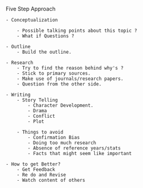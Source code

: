 
Five Step Approach

	- Conceptualization
	
		- Possible talking points about this topic ?
		- What if Questions ?
			
	- Outline
		- Build the outline.
		
	- Research
		- Try to find the reason behind why's ?
		- Stick to primary sources.
		- Make use of journals/research papers.
		- Question from the other side.
		
	- Writing
		- Story Telling
			- Character Development.
			- Drama
			- Conflict
			- Plot
			
		- Things to avoid
			- Confirmation Bias
			- Doing too much research
			- Absence of reference years/stats
			- Facts that might seem like important
			
	- How to get Better?
		- Get Feedback
		- Re do and Revise
		- Watch content of others